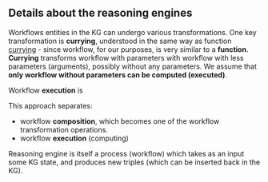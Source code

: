 ## Details about the reasoning engines

Workflows entities in the KG can undergo various transformations. One key transformation is **currying**, understood in the same way as function [currying](https://en.wikipedia.org/wiki/Currying) - since workflow, for our purposes, is very similar to a **function**. **Currying** transforms workflow with parameters with workflow with less parameters (arguments), possibly without any parameters. We assume that **only workflow without parameters can be computed (executed)**. 

Workflow **execution** is 

This approach separates:
* workflow **composition**, which becomes one of the workflow transformation operations.
* workflow **execution** (computing)

Reasoning engine is itself a process (workflow) which takes as an input some KG state, and produces new triples (which can be inserted back in the KG).
